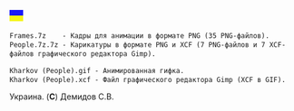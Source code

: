 ![](https://github.com/drilnet/vector-06c-grf2bmp/blob/master/UA.png)

```
Frames.7z    - Кадры для анимации в формате PNG (35 PNG-файлов).
People.7z.7z - Карикатуры в формате PNG и XCF (7 PNG-файлов и 7 XCF-файлов графического редактора Gimp).
```

```
Kharkov (People).gif - Анимированная гифка.
Kharkov (People).xcf - Файл графического редактора Gimp (XCF в GIF).
```

Украина. (**C**) Демидов С.В.
